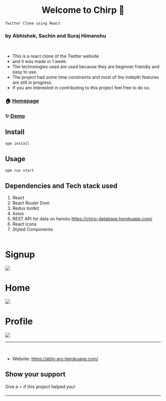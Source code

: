 <!-- # Twitter Clone using React
### by Suraj Himanshu, Sachin, Abhishek

#### Dependencies

1. React
2. React Router Dom
3. React Redux
4. Redux
5. Axios
6. Fake REST API for data on heroku https://chirp-database.herokuapp.com/
7. Reduxjs Toolkit
 -->
<h1 align="center">Welcome to Chirp 👋</h1>

```
Twitter Clone using React
```

### by Abhishek, Sachin and Suraj Himanshu

<br/>


- This is a react clone of the Twitter website
- and it was made in 1 week.
- The technologies used are used because they are beginner friendly and easy to use.
- The project had some time constraints and most of the indepth features are still in progress.
- If you are interested in contributing to this project feel free to do so.

### 🏠 [Homepage](./public/twitterHome.jpg)

### ✨ [Demo](https://twitter-chirp.herokuapp.com/)

## Install

```sh
npm install
```

## Usage

```sh
npm run start
```

## Dependencies and Tech stack used

1. React
1. React Router Dom
1. Redux toolkit
1. Axios
1. REST API for data on heroku https://chirp-database.herokuapp.com/
1. React Icons
1. Styled Components
   <br/>
   <br/>
# Signup
![](https://user-images.githubusercontent.com/90366728/158645211-b443e10f-03df-4eb3-8225-a1ac9c31e1fd.PNG)

# Home
![](https://user-images.githubusercontent.com/90366728/158645335-af8cb626-e25b-407e-9bed-48097896d20d.PNG)


# Profile

![](https://user-images.githubusercontent.com/90366728/158645374-cdd4601f-ad1c-4cc9-8eb8-2b5dfeecfaf6.PNG)


---

<br/>



- Website: https://abhi-aro.herokuapp.com/


## Show your support

Give a ⭐️ if this project helped you!

---
